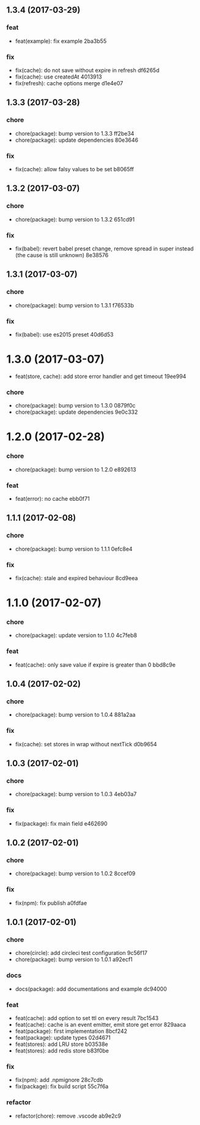 <a name="1.3.4"></a>
## 1.3.4 (2017-03-29)


### feat

* feat(example): fix example 2ba3b55

### fix

* fix(cache): do not save without expire in refresh df6265d
* fix(cache): use createdAt 4013913
* fix(refresh): cache options merge d1e4e07



<a name="1.3.3"></a>
## 1.3.3 (2017-03-28)


### chore

* chore(package): bump version to 1.3.3 ff2be34
* chore(package): update dependencies 80e3646

### fix

* fix(cache): allow falsy values to be set b8065ff



<a name="1.3.2"></a>
## 1.3.2 (2017-03-07)


### chore

* chore(package): bump version to 1.3.2 651cd91

### fix

* fix(babel): revert babel preset change, remove spread in super instead (the cause is still unknown) 8e38576



<a name="1.3.1"></a>
## 1.3.1 (2017-03-07)


### chore

* chore(package): bump version to 1.3.1 f76533b

### fix

* fix(babel): use es2015 preset 40d6d53



<a name="1.3.0"></a>
# 1.3.0 (2017-03-07)


* feat(store, cache): add store error handler and get timeout 19ee994

### chore

* chore(package): bump version to 1.3.0 0879f0c
* chore(package): update dependencies 9e0c332



<a name="1.2.0"></a>
# 1.2.0 (2017-02-28)


### chore

* chore(package): bump version to 1.2.0 e892613

### feat

* feat(error): no cache ebb0f71



<a name="1.1.1"></a>
## 1.1.1 (2017-02-08)


### chore

* chore(package): bump version to 1.1.1 0efc8e4

### fix

* fix(cache): stale and expired behaviour 8cd9eea



<a name="1.1.0"></a>
# 1.1.0 (2017-02-07)


### chore

* chore(package): update version to 1.1.0 4c7feb8

### feat

* feat(cache): only save value if expire is greater than 0 bbd8c9e



<a name="1.0.4"></a>
## 1.0.4 (2017-02-02)


### chore

* chore(package): bump version to 1.0.4 881a2aa

### fix

* fix(cache): set stores in wrap without nextTick d0b9654



<a name="1.0.3"></a>
## 1.0.3 (2017-02-01)


### chore

* chore(package): bump version to 1.0.3 4eb03a7

### fix

* fix(package): fix main field e462690



<a name="1.0.2"></a>
## 1.0.2 (2017-02-01)


### chore

* chore(package): bump version to 1.0.2 8ccef09

### fix

* fix(npm): fix publish a0fdfae



<a name="1.0.1"></a>
## 1.0.1 (2017-02-01)


### chore

* chore(circle): add circleci test configuration 9c56f17
* chore(package): bump version to 1.0.1 a92ecf1

### docs

* docs(package): add documentations and example dc94000

### feat

* feat(cache): add option to set ttl on every result 7bc1543
* feat(cache): cache is an event emitter, emit store get error 829aaca
* feat(package): first implementation 8bcf242
* feat(package): update types 02d4671
* feat(stores): add LRU store b03538e
* feat(stores): add redis store b83f0be

### fix

* fix(npm): add .npmignore 28c7cdb
* fix(package): fix build script 55c7f6a

### refactor

* refactor(chore): remove .vscode ab9e2c9



